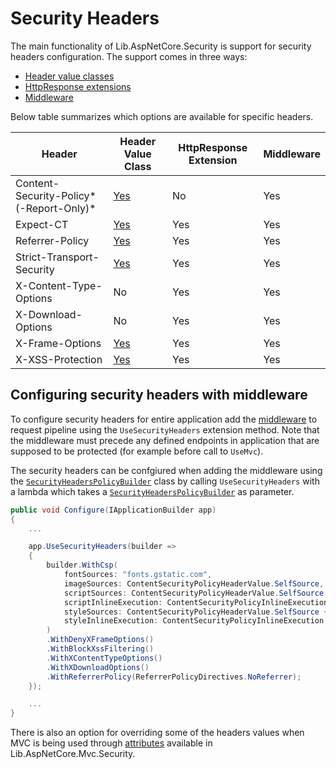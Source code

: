 ﻿# Security Headers

The main functionality of Lib.AspNetCore.Security is support for security headers configuration. The support comes in three ways:

- [Header value classes](../api/Lib.AspNetCore.Security.Http.Headers.html)
- [HttpResponse extensions](../api/Lib.AspNetCore.Security.Http.Extensions.HttpResponseHeadersExtensions.html)
- [Middleware](../api/Lib.AspNetCore.Security.SecurityHeadersMiddleware.html)

Below table summarizes which options are available for specific headers.

Header | Header Value Class | HttpResponse Extension | Middleware
------ | ------------------ | ---------------------- | ----------
Content-Security-Policy*(-Report-Only)* | [Yes](../api/Lib.AspNetCore.Security.Http.Headers.ContentSecurityPolicyHeaderValue.html) | No | Yes
Expect-CT | [Yes](../api/Lib.AspNetCore.Security.Http.Headers.ExpectCtHeaderValue.html) | Yes | Yes
Referrer-Policy | [Yes](../api/Lib.AspNetCore.Security.Http.Headers.ReferrerPolicyHeaderValue.html) | Yes | Yes
Strict-Transport-Security | [Yes](../api/Lib.AspNetCore.Security.Http.Headers.StrictTransportSecurityHeaderValue.html) | Yes | Yes
X-Content-Type-Options | No | Yes | Yes
X-Download-Options | No | Yes | Yes
X-Frame-Options | [Yes](../api/Lib.AspNetCore.Security.Http.Headers.XFrameOptionsHeaderValue.html) | Yes | Yes
X-XSS-Protection | [Yes](../api/Lib.AspNetCore.Security.Http.Headers.XXssProtectionHeaderValue.html) | Yes | Yes

## Configuring security headers with middleware

To configure security headers for entire application add the [middleware](../api/Lib.AspNetCore.Security.SecurityHeadersMiddleware.html) to request pipeline using the `UseSecurityHeaders` extension method. Note that the middleware must precede any defined endpoints in application that are supposed to be protected (for example before call to `UseMvc`).

The security headers can be confgiured when adding the middleware using the [`SecurityHeadersPolicyBuilder`](../api/Lib.AspNetCore.Security.SecurityHeadersPolicyBuilder.html) class by calling `UseSecurityHeaders` with a lambda which takes a [`SecurityHeadersPolicyBuilder`](../api/Lib.AspNetCore.Security.SecurityHeadersPolicyBuilder.html) as parameter.

```cs
public void Configure(IApplicationBuilder app)
{
    ...

    app.UseSecurityHeaders(builder =>
    {
        builder.WithCsp(
            fontSources: "fonts.gstatic.com",
            imageSources: ContentSecurityPolicyHeaderValue.SelfSource,
            scriptSources: ContentSecurityPolicyHeaderValue.SelfSource + " cdnjs.cloudflare.com",
            scriptInlineExecution: ContentSecurityPolicyInlineExecution.Hash,
            styleSources: ContentSecurityPolicyHeaderValue.SelfSource + " fonts.googleapis.com",
            styleInlineExecution: ContentSecurityPolicyInlineExecution.Hash
        )
        .WithDenyXFrameOptions()
        .WithBlockXssFiltering()
        .WithXContentTypeOptions()
        .WithXDownloadOptions()
        .WithReferrerPolicy(ReferrerPolicyDirectives.NoReferrer);
    });

    ...
}
```

There is also an option for overriding some of the headers values when MVC is being used through [attributes](../api/Lib.AspNetCore.Mvc.Security.Filters.html) available in Lib.AspNetCore.Mvc.Security.